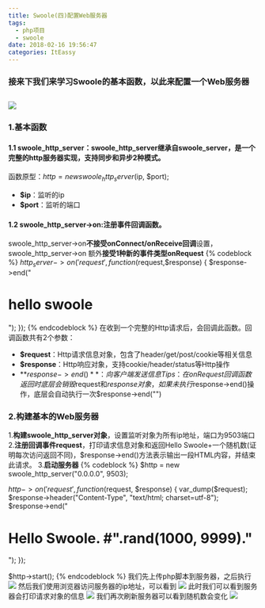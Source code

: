 ```yaml
---
title: Swoole(四)配置Web服务器
tags:
  - php项目
  - swoole
date: 2018-02-16 19:56:47
categories: ItEassy
---
```

### 接来下我们来学习Swoole的基本函数，以此来配置一个Web服务器
![](/images/swoole.jpg)
---
### 1.基本函数
#### 1.1 swoole_http_server：swoole_http_server继承自swoole_server，是一个完整的http服务器实现，支持同步和异步2种模式。
函数原型：$http = new swoole_http_server($ip, $port);
* **$ip**：监听的ip
* **$port**：监听的端口

#### 1.2 swoole_http_server->on:注册事件回调函数。
swoole_http_server->on**不接受onConnect/onReceive回调**设置，swoole_http_server->on 额外**接受1种新的事件类型onRequest**
{% codeblock %}
$http_server->on('request', function($request,$response) {
     $response->end("<h1>hello swoole</h1>");
});
{% endcodeblock %}
在收到一个完整的Http请求后，会回调此函数。回调函数共有2个参数：
* **$request**：Http请求信息对象，包含了header/get/post/cookie等相关信息
* **$response**：Http响应对象，支持cookie/header/status等Http操作
* **$response->end()**：向客户端发送信息
Tips：在onRequest回调函数返回时底层会销毁$request和$response对象，如果未执行$response->end()操作，底层会自动执行一次$response->end("")

### 2.构建基本的Web服务器
1.**构建swoole_http_server对象**，设置监听对象为所有ip地址，端口为9503端口
2.**注册回调事件request**，打印请求信息对象和返回Hello Swoole+一个随机数(证明每次访问返回不同)，$response->end()方法表示输出一段HTML内容，并结束此请求。
3.**启动服务器**
{% codeblock %}
$http = new swoole_http_server("0.0.0.0", 9503);

$http->on('request', function ($request, $response) {
    var_dump($request);
    $response->header("Content-Type", "text/html; charset=utf-8");
    $response->end("<h1>Hello Swoole. #".rand(1000, 9999)."</h1>");
});

$http->start();
{% endcodeblock %}
我们先上传php脚本到服务器，之后执行
![](/images/swoole41.png)
然后我们使用浏览器访问服务器的ip地址，可以看到
![](/images/swoole42.png)
此时我们可以看到服务器会打印请求对象的信息
![](/images/swoole43.png)
我们再次刷新服务器可以看到随机数会变化
![](/images/swoole44.png)